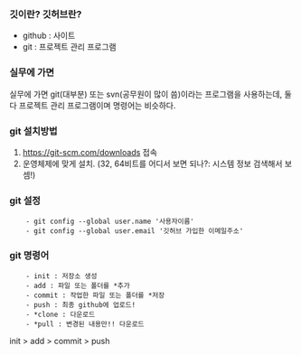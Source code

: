 ### 깃이란? 깃허브란?

- github : 사이트
- git : 프로젝트 관리 프로그램

### 실무에 가면
실무에 가면 git(대부분) 또는 svn(공무원이 많이 씀)이라는 프로그램을 사용하는데,
둘 다 프로젝트 관리 프로그램이며 명령어는 비슷하다.

### git 설치방법
1. https://git-scm.com/downloads 접속
2. 운영체제에 맞게 설치. 
(32, 64비트를 어디서 보면 되나?: 시스템 정보 검색해서 보셈!)

### git 설정
        - git config --global user.name '사용자이름'
        - git config --global user.email '깃허브 가입한 이메일주소'

### git 명령어
        - init : 저장소 생성
        - add : 파일 또는 폴더를 *추가
        - commit : 작업한 파일 또는 폴더를 *저장
        - push : 최종 github에 업로드!
        - *clone : 다운로드
        - *pull : 변경된 내용만!! 다운로드


init > add > commit > push